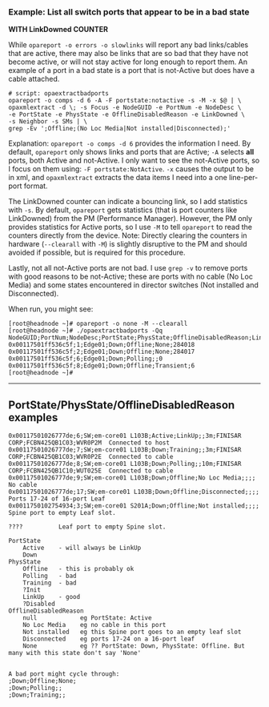 ### Example: List all switch ports that appear to be in a bad state
**WITH LinkDowned COUNTER**

While ```opareport -o errors -o slowlinks``` will report any bad links/cables that are active, there may also be links that are so bad that they have not become active,
or will not stay active for long enough to report them.
An example of a port in a bad state is a port that is not-Active but does have a cable attached.
```
# script: opaextractbadports
opareport -o comps -d 6 -A -F portstate:notactive -s -M -x $@ | \
opaxmlextract -d \; -s Focus -e NodeGUID -e PortNum -e NodeDesc \
-e PortState -e PhysState -e OfflineDisabledReason -e LinkDowned \
-s Neighbor -s SMs | \
grep -Ev ';Offline;(No Loc Media|Not installed|Disconnected);'
```
Explanation: ```opareport -o comps -d 6``` provides the information I need.
By default, ```opareport``` only shows links and ports that are Active; ```-A``` selects **all** ports, both Active and not-Active.
I only want to see the not-Active ports, so I focus on them using: ```-F portstate:NotActive```.
```-x``` causes the output to be in xml, and ```opaxmlextract``` extracts the data items I need into a one line-per-port format.

The LinkDowned counter can indicate a bouncing link, so I add statistics with ```-s```.
By default, ```opareport``` gets statistics (that is port counters like LinkDowned) from the PM (Performance Manager).
However, the PM only provides statistics for Active ports, so I use ```-M``` to tell ```opareport``` to read the counters directly from the device.
Note: Directly clearing the counters in hardware (```--clearall``` with ```-M```) is slightly disruptive to the PM and should avoided if possible,
but is required for this procedure.

Lastly, not all not-Active ports are not bad. I use ```grep -v``` to remove ports with good reasons to be not-Active; these are ports with no cable (No Loc Media) and some states encountered in director switches (Not installed and Disconnected).

When run, you might see:
```
[root@headnode ~]# opareport -o none -M --clearall
[root@headnode ~]# ./opaextractbadports -Qq
NodeGUID;PortNum;NodeDesc;PortState;PhysState;OfflineDisabledReason;LinkDowned
0x00117501ff536c5f;1;Edge01;Down;Offline;None;284018
0x00117501ff536c5f;2;Edge01;Down;Offline;None;284017
0x00117501ff536c5f;6;Edge01;Down;Polling;;0
0x00117501ff536c5f;8;Edge01;Down;Offline;Transient;6
[root@headnode ~]# 
```
---

## PortState/PhysState/OfflineDisabledReason examples
```
0x00117501026777de;6;SW;em-core01 L103B;Active;LinkUp;;3m;FINISAR CORP;FCBN425QB1C03;WVR0P2M  Connected to host
0x00117501026777de;7;SW;em-core01 L103B;Down;Training;;3m;FINISAR CORP;FCBN425QB1C03;WVR0P2E  Connected to cable
0x00117501026777de;8;SW;em-core01 L103B;Down;Polling;;10m;FINISAR CORP;FCBN425QB1C10;WUT025E  Connected to cable
0x00117501026777de;9;SW;em-core01 L103B;Down;Offline;No Loc Media;;;;                         No cable
0x00117501026777de;17;SW;em-core01 L103B;Down;Offline;Disconnected;;;;                        Ports 17-24 of 16-port Leaf
0x0011750102754934;3;SW;em-core01 S201A;Down;Offline;Not installed;;;;                        Spine port to empty Leaf slot.
                                                                                ????          Leaf port to empty Spine slot.
```
```
PortState
	Active    - will always be LinkUp
	Down
PhysState
	Offline   - this is probably ok
	Polling   - bad
	Training  - bad
	?Init
	LinkUp    - good
	?Disabled
OfflineDisabledReason
	null            eg PortState: Active
	No Loc Media    eg no cable in this port
	Not installed   eg this Spine port goes to an empty leaf slot
	Disconnected    eg ports 17-24 on a 16-port leaf
	None            eg ?? PortState: Down, PhysState: Offline. But many with this state don't say 'None'


A bad port might cycle through:
;Down;Offline;None;
;Down;Polling;;
;Down;Training;;
```







